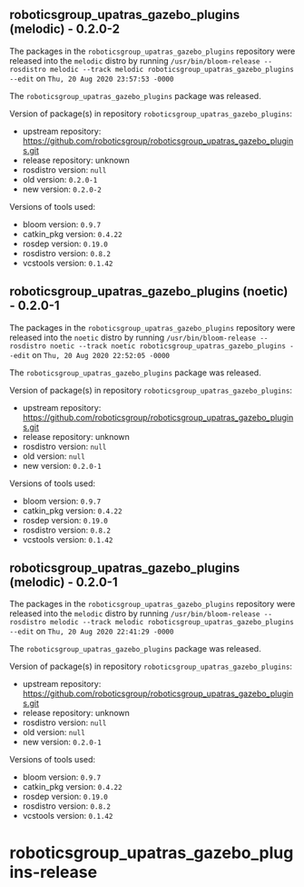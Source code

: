 ## roboticsgroup_upatras_gazebo_plugins (melodic) - 0.2.0-2

The packages in the `roboticsgroup_upatras_gazebo_plugins` repository were released into the `melodic` distro by running `/usr/bin/bloom-release --rosdistro melodic --track melodic roboticsgroup_upatras_gazebo_plugins --edit` on `Thu, 20 Aug 2020 23:57:53 -0000`

The `roboticsgroup_upatras_gazebo_plugins` package was released.

Version of package(s) in repository `roboticsgroup_upatras_gazebo_plugins`:

- upstream repository: https://github.com/roboticsgroup/roboticsgroup_upatras_gazebo_plugins.git
- release repository: unknown
- rosdistro version: `null`
- old version: `0.2.0-1`
- new version: `0.2.0-2`

Versions of tools used:

- bloom version: `0.9.7`
- catkin_pkg version: `0.4.22`
- rosdep version: `0.19.0`
- rosdistro version: `0.8.2`
- vcstools version: `0.1.42`


## roboticsgroup_upatras_gazebo_plugins (noetic) - 0.2.0-1

The packages in the `roboticsgroup_upatras_gazebo_plugins` repository were released into the `noetic` distro by running `/usr/bin/bloom-release --rosdistro noetic --track noetic roboticsgroup_upatras_gazebo_plugins --edit` on `Thu, 20 Aug 2020 22:52:05 -0000`

The `roboticsgroup_upatras_gazebo_plugins` package was released.

Version of package(s) in repository `roboticsgroup_upatras_gazebo_plugins`:

- upstream repository: https://github.com/roboticsgroup/roboticsgroup_upatras_gazebo_plugins.git
- release repository: unknown
- rosdistro version: `null`
- old version: `null`
- new version: `0.2.0-1`

Versions of tools used:

- bloom version: `0.9.7`
- catkin_pkg version: `0.4.22`
- rosdep version: `0.19.0`
- rosdistro version: `0.8.2`
- vcstools version: `0.1.42`


## roboticsgroup_upatras_gazebo_plugins (melodic) - 0.2.0-1

The packages in the `roboticsgroup_upatras_gazebo_plugins` repository were released into the `melodic` distro by running `/usr/bin/bloom-release --rosdistro melodic --track melodic roboticsgroup_upatras_gazebo_plugins --edit` on `Thu, 20 Aug 2020 22:41:29 -0000`

The `roboticsgroup_upatras_gazebo_plugins` package was released.

Version of package(s) in repository `roboticsgroup_upatras_gazebo_plugins`:

- upstream repository: https://github.com/roboticsgroup/roboticsgroup_upatras_gazebo_plugins.git
- release repository: unknown
- rosdistro version: `null`
- old version: `null`
- new version: `0.2.0-1`

Versions of tools used:

- bloom version: `0.9.7`
- catkin_pkg version: `0.4.22`
- rosdep version: `0.19.0`
- rosdistro version: `0.8.2`
- vcstools version: `0.1.42`


# roboticsgroup_upatras_gazebo_plugins-release